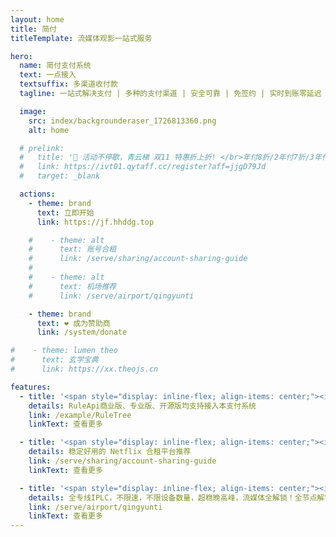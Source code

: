 ```yaml
---
layout: home
title: 简付
titleTemplate: 流媒体观影一站式服务

hero:
  name: 简付支付系统
  text: 一点接入
  textsuffix: 多渠道收付款
  tagline: 一站式解决支付 | 多种的支付渠道 | 安全可靠 | 免签约 | 实时到账零延迟 | 智能风控 | 多平台适配  | 多种支付场景需求

  image:
    src: index/backgrounderaser_1726813360.png
    alt: home

  # prelink:
  #   title: '🎉 活动不停歇，青云梯 双11 特惠折上折! </br>年付8折/2年付7折/3年付6折 配合优惠码折上折，最高可达48折<div><iconify-icon icon="eos-icons:hourglass" style="font-size: 1rem;"></iconify-icon> 活动时间: 即日起至 <span style="color: var(--vp-c-brand-3); font-weight: bold;">2024年11月17日23点59分</span></div>'
  #   link: https://ivt01.qytaff.cc/register?aff=jjgD79Jd
  #   target: _blank

  actions:
    - theme: brand
      text: 立即开始
      link: https://jf.hhddg.top

    #    - theme: alt
    #      text: 账号合租
    #      link: /serve/sharing/account-sharing-guide
    #
    #    - theme: alt
    #      text: 机场推荐
    #      link: /serve/airport/qingyunti

    - theme: brand
      text: ❤️ 成为赞助商
      link: /system/donate

#    - theme: lumen theo
#      text: 玄学宝典
#      link: https://xx.theojs.cn

features:
  - title: '<span style="display: inline-flex; align-items: center;"><img src="index/rule.png" style="height:27px; margin-right:0.5rem;"/>RuleProject社区应用</span>'
    details: RuleApi商业版、专业版、开源版均支持接入本支付系统
    link: /example/RuleTree
    linkText: 查看更多

  - title: '<span style="display: inline-flex; align-items: center;"><iconify-icon icon="logos:youtube-icon" style="margin-right:0.5rem; alt="IPLC"></iconify-icon>合租平台</span>'
    details: 稳定好用的 Netflix 合租平台推荐
    link: /serve/sharing/account-sharing-guide
    linkText: 查看更多

  - title: '<span style="display: inline-flex; align-items: center;"><iconify-icon icon="twemoji:airplane" style="margin-right:0.5rem; alt="IPLC"></iconify-icon>优质线路</span>'
    details: 全专线IPLC，不限速，不限设备数量，超稳晚高峰，流媒体全解锁！全节点解锁chatgpt！
    link: /serve/airport/qingyunti
    linkText: 查看更多
---
```


<Home />
